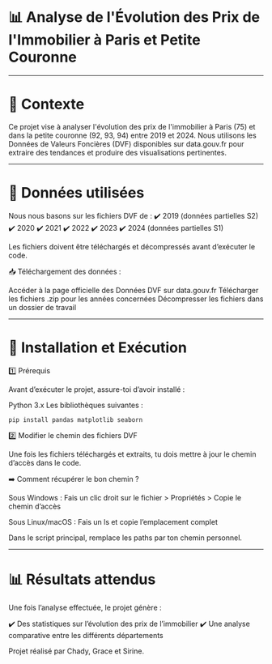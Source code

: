 # 📊 Analyse de l'Évolution des Prix de l'Immobilier à Paris et Petite Couronne

____________________________________________________________________________________________________________________________________________________

# 🏡 Contexte
Ce projet vise à analyser l'évolution des prix de l'immobilier à Paris (75) et dans la petite couronne (92, 93, 94) entre 2019 et 2024.
Nous utilisons les Données de Valeurs Foncières (DVF) disponibles sur data.gouv.fr pour extraire des tendances et produire des visualisations pertinentes.

____________________________________________________________________________________________________________________________________________________

# 📂 Données utilisées
Nous nous basons sur les fichiers DVF de :
✔️ 2019 (données partielles S2)
✔️ 2020
✔️ 2021
✔️ 2022
✔️ 2023
✔️ 2024 (données partielles S1)

Les fichiers doivent être téléchargés et décompressés avant d’exécuter le code.

📥 Téléchargement des données :

Accéder à la page officielle des Données DVF sur data.gouv.fr
Télécharger les fichiers .zip pour les années concernées
Décompresser les fichiers dans un dossier de travail

____________________________________________________________________________________________________________________________________________________

# 🚀 Installation et Exécution

1️⃣ Prérequis

Avant d’exécuter le projet, assure-toi d’avoir installé :

Python 3.x
Les bibliothèques suivantes : 

```pip install pandas matplotlib seaborn```

2️⃣ Modifier le chemin des fichiers DVF

Une fois les fichiers téléchargés et extraits, tu dois mettre à jour le chemin d’accès dans le code.

➡️ Comment récupérer le bon chemin ?

Sous Windows : Fais un clic droit sur le fichier > Propriétés > Copie le chemin d’accès

Sous Linux/macOS : Fais un ls et copie l’emplacement complet

Dans le script principal, remplace les paths par ton chemin personnel.

____________________________________________________________________________________________________________________________________________________

# 📊 Résultats attendus

Une fois l’analyse effectuée, le projet génère :

✔️ Des statistiques sur l’évolution des prix de l’immobilier
✔️ Une analyse comparative entre les différents départements

Projet réalisé par Chady, Grace et Sirine.




